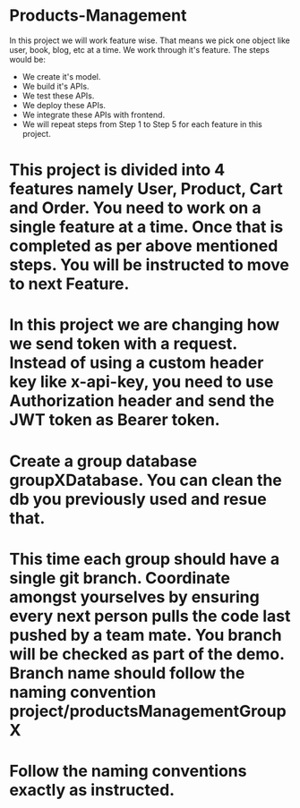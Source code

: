 # Products-Management
In this project we will work feature wise. That means we pick one object like user, book, blog, etc at a time. We work through it's feature. The steps would be:
*  We create it's model.
* We build it's APIs.
* We test these APIs.
* We deploy these APIs.
* We integrate these APIs with frontend.
* We will repeat steps from Step 1 to Step 5 for each feature in this project.

# This project is divided into 4 features namely User, Product, Cart and Order. You need to work on a single feature at a time. Once that is completed as per above     mentioned steps. You will be instructed to move to next Feature.


# In this project we are changing how we send token with a request. Instead of using a custom header key like x-api-key, you need to use Authorization header and send the JWT token as Bearer token.

 # Create a group database groupXDatabase. You can clean the db you previously used and resue that.

# This time each group should have a single git branch. Coordinate amongst yourselves by ensuring every next person pulls the code last pushed by a team mate. You branch will be checked as part of the demo. Branch name should follow the naming convention project/productsManagementGroupX

# Follow the naming conventions exactly as instructed.

